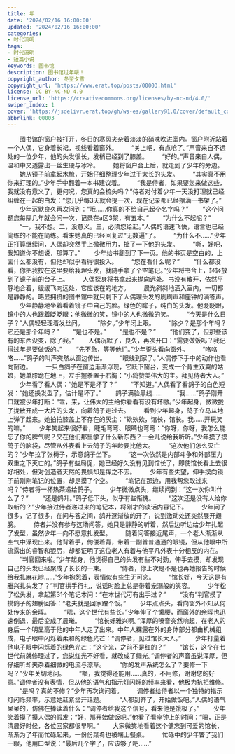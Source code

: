 ```yaml
---
title: 年
date: '2024/02/16 16:00:00'
updated: '2024/02/16 16:00:00'
categories: 
- 时代流明
tags:
- 时代流明
- 短篇小说
keywords: 图书馆
description: 图书馆过年喽！
copyright_author: 冬至夕雪
copyright_url: 'https://www.erat.top/posts/00003.html'
license: CC BY-NC-ND 4.0
license_url: 'https://creativecommons.org/licenses/by-nc-nd/4.0/'
swiper_index: 1
cover: 'https://jsdelivr.erat.top/gh/ws-es/gallery@1.0/cover/default_cover_100.webp'
abbrlink: 00003
---
```

　　图书馆的窗户被打开，冬日的寒风夹杂着淡淡的硝味吹进室内。窗户附近站着一个人偶，它身着长裙，视线看着窗外。
　　“关上吧，有点呛了。”声音来自不远处的一位少年，他的头发很长，发梢已经到了膝盖。
　　“好的。”声音来自人偶，温和中又透露出一丝生硬与冰冷。
　　她将窗户合上后，就走到了少年的旁边。
　　她从镜子前拿起木梳，开始仔细整理少年过于太长的头发。
　　“其实真不用你来打理的。”少年手中翻着一本书建议着。
　　“我是侍者，如果要您来做这些，我就没有意义了，更何况，您真的会梳头吗？”侍者对付着少年一天没打理就已经纠缠在一起的白发：“您几乎每3天就会提一次，现在记录都已经摆满一书架了。”
　　少年沉默良久再次问到：“哦……你真的不给自己起个名字吗？”
　　“这个问题您每隔几年就会问一次，记录在a区3架，有五本。”
　　“为什么不起呢？”
　　“一，我不想。二，没意义。三，必须您给起。”人偶的语速飞快，语言也已经简练的不能在简练。看来她真的已经回复过“无数遍”了。
　　“为什么不……”少年正打算继续问，人偶却突然手上微微用力，扯了一下他的头发。
　　“嘶，好吧，我知道你不想说，那算了。”
　　少年给书翻到了下一页。他的书页是空白的，上面什么都没有，但他却似乎看得很投入。
　　“您在看什么呢？”
　　“什么都没看，你把我按在这里要给我理头发，就随手拿了个空笔记。”少年将书合上，轻轻放到了镜子前的台子上。
　　人偶探身将书拿起来抛向远处。书没有散开，依然平静地合着，缓缓飞向远处，它应该在的地方。
　　晨光斜斜地洒入室内，一切都是静静的。略显拥挤的图书馆中就只剩下了人偶理头发的刷刷声和座钟的滴答声。
　　少年静静地坐着看着镜子中自己的脸。绿色的眸子，纯白的头发。他眨眨眼，镜中的人也跟着眨眨眼；他微微的笑，镜中的人也微微的笑。
　　“今天是什么日子？”人偶轻轻理着发丝问。
　　“除夕。”少年闭上眼。
　　“除夕？是那个年吗？它还是那个年吗？”
　　“是也不是。”
　　“是也不是？”
　　“他们变了，但那些该有的东西没变，除了我。”
　　人偶沉默了，良久，再次开口：“需要做饭吗？我记得过年是要做饭的。”
　　“先不急，等等他们。”少年歪头看向窗外。
　　“咯咯咯……”鸽子的叫声突然从窗边传出。
　　“眼线到家了。”人偶停下手中的动作也看向窗边。
　　一只白鸽子在窗边渐渐浮现，它跃下窗台，变成一个背生双翼的姑娘，她单膝跪在地上，左手握拳置于右胸：“小鸽赞美伟大的主。拜见侍者大人。”
　　少年看了看人偶：“她是不是坏了？”
　　“不知道。”人偶看了看鸽子的白色短发：“她还换发型了，估计是坏了。”
　　鸽子满脸黑线……
　　“我……”鸽子刚开口就被少年打断：“乖，来，让伟大的主给你看看有没有坏嗷。”少年起身，微微拢了拢散开成一大片的头发，向着鸽子走过去。
　　看到少年起身，鸽子立马从地上弹了起来。她拍拍膝盖上不存在的灰尘：“欸欸欸，馆长，馆长。我……开玩笑的嘛。”
　　少年笑起来很好看，睫毛弯弯、眼睛也弯弯：“你呀，你呀，我怎么能忘了你的脾气呢？又在他们那里学了什么新东西？一会儿说给我听听。”少年摸了摸鸽子的脑袋，尽管从外表看上去鸽子的年龄要比他大。
　　“这次他们怎么灭亡的？”少年拉了张椅子，示意鸽子坐下。
　　“这一次依然是内部斗争和外部压力双重之下灭亡的。”鸽子有些局促，她已经好久没有见到馆长了，即使馆长看上去很好相处，但对创造者天然的畏惧却是挥之不去。
　　少年有些失望，伸手摸向镜子前刚刚笔记的位置，却是摸了个空。
　　“笔记在那边，用我帮您取过来吗？”侍者将一杯热茶递给鸽子。
　　少年微微点头，继续问到：“这一次你叫什么了？”
　　“还是鸽升。”鸽子低下头，似乎有些惭愧。
　　“这次还是没有人给你取新的？”少年接过侍者递过来的笔记本，将刚才的谈话内容记下。
　　少年问了很多，记了很多，在问与答之间，鸽升逐渐放的开了，说到激动处还突然展开翅膀。
　　侍者并没有参与这场问答，她只是静静的听着，然后边听边给少年扎起了发型，虽然少年一向不愿意扎发型。
　　随着问答接近尾声，一个老人渐渐从空气中浮现出来。他背着手，佝偻着背，带着一副普普通通的眼镜，但从他眼中所流露出的睿智和狠厉，却都证明了这位老人有着与他平凡外表十分相反的内在。
　　“判官回来啦。”少年起身，他觉得自己的头发有些不对劲，伸手去摸，却发现自己的头发已经聚成了长长的一束。
　　“侍者，你上次是不是也再她报告的时候给我扎麻花辫……”少年抱怨着，表情似有些生无可恋。
　　“馆长好，今天这是有雅兴扎头发了？”判官拱手行礼，说话时脸上总是带着宠溺般的笑容。
　　少年松了松头发，拿起第31个笔记本问：“在本世代可有出手过？”
　　“没有”判官摸了摸鸽子的翅膀回答：“老夫就是回家蹭个饭。”
　　少年点点头，看向窗外不知从何处传来的余晖。
　　“嗯，这个世代有些长。”少年伸了个懒腰，而窗外的余晖也迅速倒退，最后变成了晨曦。
　　“馆长好雅兴啊。”浑厚的嗓音突然响起，在老人的身后一个明显高于他的中年人走了出来。中年人裸露在外的身体部分都由机械组成，电子眼中闪烁着柔和的绿色光芒：“调停者，见过馆长大人。”
　　少年打量着他电子眼中闪烁着的绿色光芒：“这个光，之前不是红的？”
　　“馆长，这个在七世代前就修理过了，您说红光不好看，就改成了绿光。”调停者的声音虽说浑厚，但仔细听却夹杂着细微的电流与潦草。
　　“你的发声系统怎么了？要修一下吗？”少年关切地问。
　　“额，我觉得还能用……真的，不用修，谢谢您的好意。”调停者没有表情，但从他的语气和指示灯闪烁的频率来看，他极为抗拒维修。
　　“是吗？真的不修？”少年再次询问着。
　　调停者给侍者以一个独特的指示灯闪烁频率，示意她赶紧岔开话题。
　　“人都到齐了，开始做饭吧。”人偶的语气呆呆的，仿佛在捧读着什么：“调停者给我这个信号，看来他是饿极了。”
　　少年笑着摸了摸人偶的假发：“好，那开始做饭吧。”他看了看座钟上的时间：“嗯，正是清晨好时候，各位回家都很早啊。”
　　大家微笑地看着这个健忘到可爱的馆长，渐渐为了年而忙碌起来，一份份菜肴也被端上餐桌。
　　忙碌中的少年瞥了我们一眼，他用口型说：“最后几个字了，应该够了吧……”